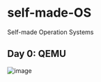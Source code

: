 # self-made-OS
Self-made Operation Systems

## Day 0: QEMU 

![image](https://github.com/tianyuan09/self-made-OS/assets/67927023/b278e5e4-6594-4928-866b-f825215c826b)
